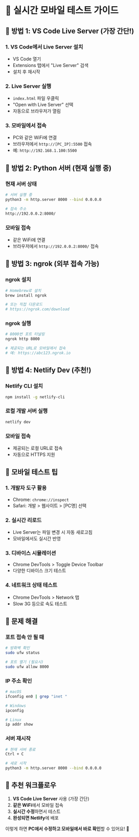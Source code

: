 # 📱 실시간 모바일 테스트 가이드

## 🚀 방법 1: VS Code Live Server (가장 간단!)

### 1. VS Code에서 Live Server 설치
- VS Code 열기
- Extensions 탭에서 "Live Server" 검색
- 설치 후 재시작

### 2. Live Server 실행
- `index.html` 파일 우클릭
- "Open with Live Server" 선택
- 자동으로 브라우저가 열림

### 3. 모바일에서 접속
- PC와 같은 WiFi에 연결
- 브라우저에서 `http://[PC_IP]:5500` 접속
- 예: `http://192.168.1.100:5500`

## 🚀 방법 2: Python 서버 (현재 실행 중)

### 현재 서버 상태
```bash
# 서버 실행 중
python3 -m http.server 8000 --bind 0.0.0.0

# 접속 주소
http://192.0.0.2:8000/
```

### 모바일 접속
- 같은 WiFi에 연결
- 브라우저에서 `http://192.0.0.2:8000/` 접속

## 🚀 방법 3: ngrok (외부 접속 가능)

### ngrok 설치
```bash
# Homebrew로 설치
brew install ngrok

# 또는 직접 다운로드
# https://ngrok.com/download
```

### ngrok 실행
```bash
# 8000번 포트 터널링
ngrok http 8000

# 제공되는 URL로 모바일에서 접속
# 예: https://abc123.ngrok.io
```

## 🚀 방법 4: Netlify Dev (추천!)

### Netlify CLI 설치
```bash
npm install -g netlify-cli
```

### 로컬 개발 서버 실행
```bash
netlify dev
```

### 모바일 접속
- 제공되는 로컬 URL로 접속
- 자동으로 HTTPS 지원

## 📱 모바일 테스트 팁

### 1. 개발자 도구 활용
- Chrome: `chrome://inspect`
- Safari: 개발 > 웹사이트 > [PC명] 선택

### 2. 실시간 리로드
- Live Server는 파일 변경 시 자동 새로고침
- 모바일에서도 실시간 반영

### 3. 디바이스 시뮬레이션
- Chrome DevTools > Toggle Device Toolbar
- 다양한 디바이스 크기 테스트

### 4. 네트워크 상태 테스트
- Chrome DevTools > Network 탭
- Slow 3G 등으로 속도 테스트

## 🔧 문제 해결

### 포트 접속 안 될 때
```bash
# 방화벽 확인
sudo ufw status

# 포트 열기 (필요시)
sudo ufw allow 8000
```

### IP 주소 확인
```bash
# macOS
ifconfig en0 | grep "inet "

# Windows
ipconfig

# Linux
ip addr show
```

### 서버 재시작
```bash
# 현재 서버 종료
Ctrl + C

# 새로 시작
python3 -m http.server 8000 --bind 0.0.0.0
```

## 🎯 추천 워크플로우

1. **VS Code Live Server** 사용 (가장 간단)
2. **같은 WiFi**에서 모바일 접속
3. **실시간 수정**하면서 테스트
4. **완성되면 Netlify**에 배포

이렇게 하면 **PC에서 수정하고 모바일에서 바로 확인**할 수 있어요! 🚀 